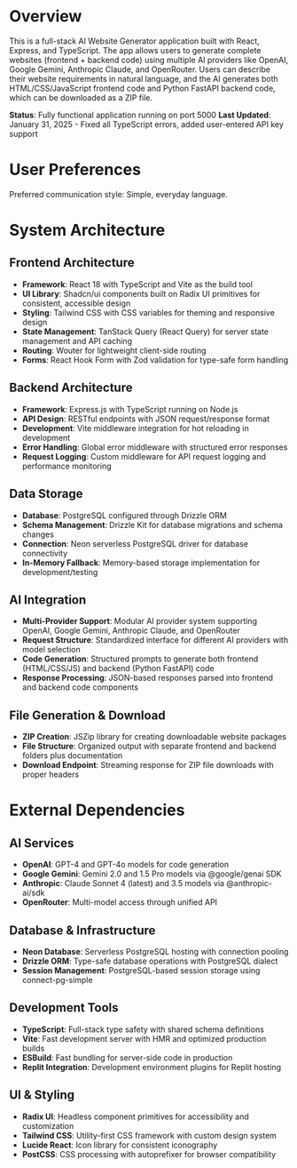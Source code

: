 # Overview

This is a full-stack AI Website Generator application built with React, Express, and TypeScript. The app allows users to generate complete websites (frontend + backend code) using multiple AI providers like OpenAI, Google Gemini, Anthropic Claude, and OpenRouter. Users can describe their website requirements in natural language, and the AI generates both HTML/CSS/JavaScript frontend code and Python FastAPI backend code, which can be downloaded as a ZIP file.

**Status**: Fully functional application running on port 5000
**Last Updated**: January 31, 2025 - Fixed all TypeScript errors, added user-entered API key support

# User Preferences

Preferred communication style: Simple, everyday language.

# System Architecture

## Frontend Architecture
- **Framework**: React 18 with TypeScript and Vite as the build tool
- **UI Library**: Shadcn/ui components built on Radix UI primitives for consistent, accessible design
- **Styling**: Tailwind CSS with CSS variables for theming and responsive design
- **State Management**: TanStack Query (React Query) for server state management and API caching
- **Routing**: Wouter for lightweight client-side routing
- **Forms**: React Hook Form with Zod validation for type-safe form handling

## Backend Architecture
- **Framework**: Express.js with TypeScript running on Node.js
- **API Design**: RESTful endpoints with JSON request/response format
- **Development**: Vite middleware integration for hot reloading in development
- **Error Handling**: Global error middleware with structured error responses
- **Request Logging**: Custom middleware for API request logging and performance monitoring

## Data Storage
- **Database**: PostgreSQL configured through Drizzle ORM
- **Schema Management**: Drizzle Kit for database migrations and schema changes
- **Connection**: Neon serverless PostgreSQL driver for database connectivity
- **In-Memory Fallback**: Memory-based storage implementation for development/testing

## AI Integration
- **Multi-Provider Support**: Modular AI provider system supporting OpenAI, Google Gemini, Anthropic Claude, and OpenRouter
- **Request Structure**: Standardized interface for different AI providers with model selection
- **Code Generation**: Structured prompts to generate both frontend (HTML/CSS/JS) and backend (Python FastAPI) code
- **Response Processing**: JSON-based responses parsed into frontend and backend code components

## File Generation & Download
- **ZIP Creation**: JSZip library for creating downloadable website packages
- **File Structure**: Organized output with separate frontend and backend folders plus documentation
- **Download Endpoint**: Streaming response for ZIP file downloads with proper headers

# External Dependencies

## AI Services
- **OpenAI**: GPT-4 and GPT-4o models for code generation
- **Google Gemini**: Gemini 2.0 and 1.5 Pro models via @google/genai SDK
- **Anthropic**: Claude Sonnet 4 (latest) and 3.5 models via @anthropic-ai/sdk
- **OpenRouter**: Multi-model access through unified API

## Database & Infrastructure
- **Neon Database**: Serverless PostgreSQL hosting with connection pooling
- **Drizzle ORM**: Type-safe database operations with PostgreSQL dialect
- **Session Management**: PostgreSQL-based session storage using connect-pg-simple

## Development Tools
- **TypeScript**: Full-stack type safety with shared schema definitions
- **Vite**: Fast development server with HMR and optimized production builds
- **ESBuild**: Fast bundling for server-side code in production
- **Replit Integration**: Development environment plugins for Replit hosting

## UI & Styling
- **Radix UI**: Headless component primitives for accessibility and customization
- **Tailwind CSS**: Utility-first CSS framework with custom design system
- **Lucide React**: Icon library for consistent iconography
- **PostCSS**: CSS processing with autoprefixer for browser compatibility